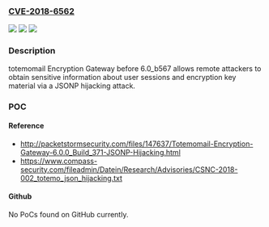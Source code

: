 ### [CVE-2018-6562](https://cve.mitre.org/cgi-bin/cvename.cgi?name=CVE-2018-6562)
![](https://img.shields.io/static/v1?label=Product&message=n%2Fa&color=blue)
![](https://img.shields.io/static/v1?label=Version&message=n%2Fa&color=blue)
![](https://img.shields.io/static/v1?label=Vulnerability&message=n%2Fa&color=brighgreen)

### Description

totemomail Encryption Gateway before 6.0_b567 allows remote attackers to obtain sensitive information about user sessions and encryption key material via a JSONP hijacking attack.

### POC

#### Reference
- http://packetstormsecurity.com/files/147637/Totemomail-Encryption-Gateway-6.0.0_Build_371-JSONP-Hijacking.html
- https://www.compass-security.com/fileadmin/Datein/Research/Advisories/CSNC-2018-002_totemo_json_hijacking.txt

#### Github
No PoCs found on GitHub currently.

